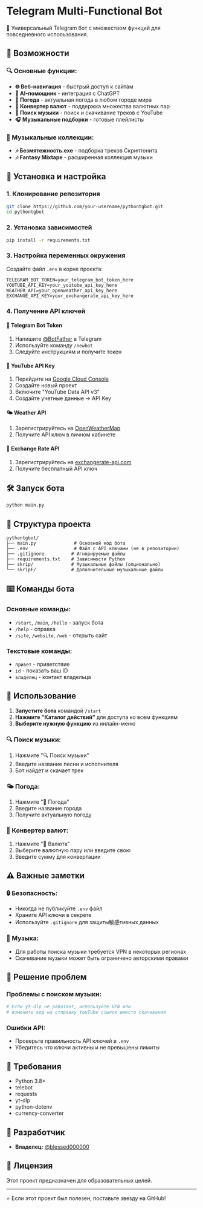 # Telegram Multi-Functional Bot

🤖 Универсальный Telegram бот с множеством функций для повседневного использования.

## 🌟 Возможности

### 🔍 Основные функции:
- **🌐 Веб-навигация** - быстрый доступ к сайтам
- **🤖 AI-помощник** - интеграция с ChatGPT
- **🔆 Погода** - актуальная погода в любом городе мира
- **💸 Конвертер валют** - поддержка множества валютных пар
- **🎵 Поиск музыки** - поиск и скачивание треков с YouTube
- **🎧 Музыкальные подборки** - готовые плейлисты

### 🎵 Музыкальные коллекции:
- **🎶 Безмятежность.exe** - подборка треков Скриптонита
- **🎶 Fantasy Mixtape** - расширенная коллекция музыки

## 🚀 Установка и настройка

### 1. Клонирование репозитория
```bash
git clone https://github.com/your-username/pythontgbot.git
cd pythontgbot
```

### 2. Установка зависимостей
```bash
pip install -r requirements.txt
```

### 3. Настройка переменных окружения

Создайте файл `.env` в корне проекта:
```env
TELEGRAM_BOT_TOKEN=your_telegram_bot_token_here
YOUTUBE_API_KEY=your_youtube_api_key_here
WEATHER_API=your_openweather_api_key_here
EXCHANGE_API_KEY=your_exchangerate_api_key_here
```

### 4. Получение API ключей

#### 🔐 Telegram Bot Token
1. Напишите [@BotFather](https://t.me/BotFather) в Telegram
2. Используйте команду `/newbot`
3. Следуйте инструкциям и получите токен

#### 🎵 YouTube API Key
1. Перейдите на [Google Cloud Console](https://console.cloud.google.com/)
2. Создайте новый проект
3. Включите "YouTube Data API v3"
4. Создайте учетные данные → API Key

#### 🌤️ Weather API
1. Зарегистрируйтесь на [OpenWeatherMap](https://openweathermap.org/api)
2. Получите API ключ в личном кабинете

#### 💱 Exchange Rate API
1. Зарегистрируйтесь на [exchangerate-api.com](https://www.exchangerate-api.com/)
2. Получите бесплатный API ключ

## 🛠️ Запуск бота

```bash
python main.py
```

## 📁 Структура проекта

```
pythontgbot/
├── main.py              # Основной код бота
├── .env                 # Файл с API ключами (не в репозитории)
├── .gitignore          # Игнорируемые файлы
├── requirements.txt    # Зависимости Python
├── skrip/              # Музыкальные файлы (опционально)
└── skripF/             # Дополнительные музыкальные файлы
```

## ⌨️ Команды бота

### Основные команды:
- `/start`, `/main`, `/hello` - запуск бота
- `/help` - справка
- `/site`, `/website`, `/web` - открыть сайт

### Текстовые команды:
- `привет` - приветствие
- `id` - показать ваш ID
- `владелец` - контакт владельца

## 🎯 Использование

1. **Запустите бота** командой `/start`
2. **Нажмите "Каталог действий"** для доступа ко всем функциям
3. **Выберите нужную функцию** из инлайн-меню

### 🔍 Поиск музыки:
1. Нажмите "🔍 Поиск музыки"
2. Введите название песни и исполнителя
3. Бот найдет и скачает трек

### 🌤️ Погода:
1. Нажмите "🔆 Погода" 
2. Введите название города
3. Получите актуальную погоду

### 💸 Конвертер валют:
1. Нажмите "💸 Валюта"
2. Выберите валютную пару или введите свою
3. Введите сумму для конвертации

## ⚠️ Важные заметки

### 🔒 Безопасность:
- Никогда не публикуйте `.env` файл
- Храните API ключи в секрете
- Используйте `.gitignore` для защиты敏感тивных данных

### 🎵 Музыка:
- Для работы поиска музыки требуется VPN в некоторых регионах
- Скачивание музыки может быть ограничено авторскими правами

## 🐛 Решение проблем

### Проблемы с поиском музыки:
```python
# Если yt-dlp не работает, используйте VPN или
# измените код на отправку YouTube ссылок вместо скачивания
```

### Ошибки API:
- Проверьте правильность API ключей в `.env`
- Убедитесь что ключи активны и не превышены лимиты

## 📝 Требования

- Python 3.8+
- telebot
- requests
- yt-dlp
- python-dotenv
- currency-converter

## 👥 Разработчик

- **Владелец:** [@blessed000000](https://t.me/blessed000000)

## 📄 Лицензия

Этот проект предназначен для образовательных целей.

---

⭐ Если этот проект был полезен, поставьте звезду на GitHub!
